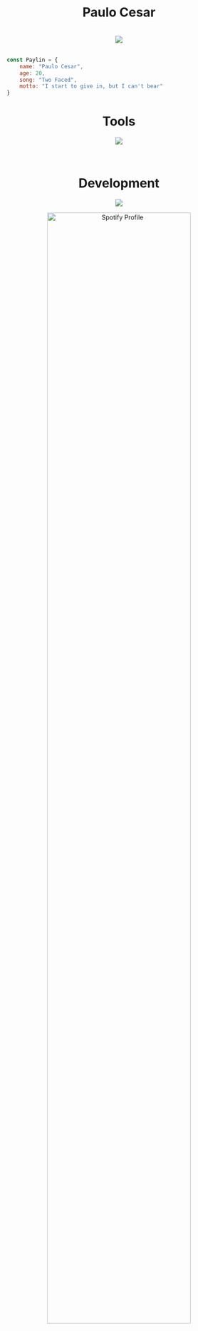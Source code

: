 <h1 align="center">Paulo Cesar</h1>

<br>

<div align="center">
    <img src="https://image-1.uhdpaper.com/wallpaper/heavenscale-kaisa-skin-lol-splash-art-hd-wallpaper-uhdpaper.com-701@1@n.jpg">
</div>


<br>

~~~javascript
const Paylin = {
    name: "Paulo Cesar",
    age: 20,
    song: "Two Faced",
    motto: "I start to give in, but I can't bear"
}
~~~

<h1 align="center">Tools</h1>

<p align="center">
    <a href="https://skillicons.dev">
        <img src="https://skillicons.dev/icons?i=git,github,vscode,vite,figma,discord,netlify" />
    </a>
</p>

<br>

<h1 align="center">Development</h1>
<p align="center">
    <a href="https://skillicons.dev">
        <img src="https://skillicons.dev/icons?i=js,react,sass,bootstrap,python" />
    </a>
</p>

<div align="center">
  <a href="https://spotify-github-profile.kittinanx.com/api/view?uid=4gvin36hbuyictiwzrvnis9b1&redirect=true">
    <img src="https://spotify-github-profile.kittinanx.com/api/view?uid=4gvin36hbuyictiwzrvnis9b1&cover_image=true&theme=novatorem&show_offline=true&background_color=ffffff&interchange=false&bar_color=53b14f&bar_color_cover=true" alt="Spotify Profile" style="width: 80%;"> 
  </a>
</div>

<br>
